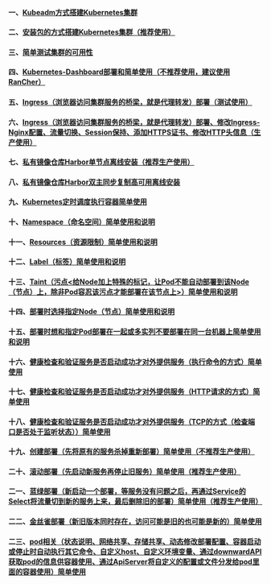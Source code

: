 #### 一、[Kubeadm方式搭建Kubernetes集群][1]
#### 二、[安装包的方式搭建Kubernetes集群（推荐使用）][4]
#### 三、[简单测试集群的可用性][2]
#### 四、[Kubernetes-Dashboard部署和简单使用（不推荐使用，建议使用RanCher）][3]
#### 五、[Ingress（浏览器访问集群服务的桥梁，就是代理转发）部署（测试使用）][7]
#### 六、[Ingress（浏览器访问集群服务的桥梁，就是代理转发）部署、修改Ingress-Nginx配置、流量切换、Session保持、添加HTTPS证书、修改HTTP头信息（生产使用）][23]
#### 七、[私有镜像仓库Harbor单节点离线安装（推荐生产使用）][5]
#### 八、[私有镜像仓库Harbor双主同步复制高可用离线安装][6]
#### 九、[Kubernetes定时调度执行容器简单使用][8]
#### 十、[Namespace（命名空间）简单使用和说明][9]
#### 十一、[Resources（资源限制）简单使用和说明][10]
#### 十二、[Label（标签）简单使用和说明][11]
#### 十三、[Taint（污点<给Node加上特殊的标记，让Pod不能自动部署到该Node（节点）上，除非Pod容忍该污点才能部署在该节点上>）简单使用和说明][14]
#### 十四、[部署时选择指定Node（节点）简单使用和说明][12]
#### 十五、[部署时想和指定Pod部署在一起或多实列不要部署在同一台机器上简单使用和说明][13]
#### 十六、[健康检查和验证服务是否启动成功才对外提供服务（执行命令的方式）简单使用][15]
#### 十七、[健康检查和验证服务是否启动成功才对外提供服务（HTTP请求的方式）简单使用][16]
#### 十八、[健康检查和验证服务是否启动成功才对外提供服务（TCP的方式（检查端口是否处于监听状态））简单使用][17]
#### 十九、[创建部署（先将原有的服务杀掉重新部署）简单使用（不推荐生产使用）][18]
#### 二十、[滚动部署（先启动新服务再停止旧服务）简单使用（推荐生产使用）][19]
#### 二一、[蓝绿部署（新启动一个部署，等服务没有问题之后，再通过Service的Select将流量切到新的服务上来，最后删除旧的部署）简单使用（推荐生产使用）][20]
#### 二二、[金丝雀部署（新旧版本同时存在，访问可能是旧的也可能是新的）简单使用][21]
#### 二三、[pod相关（状态说明、网络共享、存储共享、动态修改部署配置、容器启动或停止时自动执行其它命令、自定义host、自定义环境变量、通过downwardAPI获取pod的信息供容器使用、通过ApiServer将自定义的配置或文件分发给pod里面的容器使用）简单使用][22]


[1]: https://github.com/firechiang/kubernetes-study/tree/master/docs/cluster-build-kubeadm.md
[2]: https://github.com/firechiang/kubernetes-study/tree/master/docs/cluster-test-simple.md
[3]: https://github.com/firechiang/kubernetes-study/tree/master/docs/cluster-build-kubernetes-dashboard.md
[4]: https://github.com/firechiang/kubernetes-study/tree/master/docs/cluster-build-binary.md
[5]: https://github.com/firechiang/kubernetes-study/tree/master/docs/single-harbor-build-binary.md
[6]: https://github.com/firechiang/kubernetes-study/tree/master/docs/ha-harbor-build-binary.md
[7]: https://github.com/firechiang/kubernetes-study/tree/master/docs/ingress-nginx-build.md
[8]: https://github.com/firechiang/kubernetes-study/blob/master/k8s-deploy/k8s-deploy-job-demo/README.md
[9]: https://github.com/firechiang/kubernetes-study/tree/master/docs/namespace-simple.md
[10]: https://github.com/firechiang/kubernetes-study/tree/master/docs/resources-simple.md
[11]: https://github.com/firechiang/kubernetes-study/tree/master/docs/label-simple.md
[12]: https://github.com/firechiang/kubernetes-study/tree/master/docs/deploy-select-node.md
[13]: https://github.com/firechiang/kubernetes-study/tree/master/docs/deploy-select-pod.md
[14]: https://github.com/firechiang/kubernetes-study/tree/master/docs/deploy-select-taint.md
[15]: https://github.com/firechiang/kubernetes-study/tree/master/docs/health-simple-cmd.md
[16]: https://github.com/firechiang/kubernetes-study/tree/master/docs/health-simple-http.md
[17]: https://github.com/firechiang/kubernetes-study/tree/master/docs/health-simple-tcp.md
[18]: https://github.com/firechiang/kubernetes-study/tree/master/docs/deploy-simple-recreate.md
[19]: https://github.com/firechiang/kubernetes-study/tree/master/docs/deploy-simple-rollingupdate.md
[20]: https://github.com/firechiang/kubernetes-study/tree/master/docs/deploy-simple-bluegreen.md
[21]: https://github.com/firechiang/kubernetes-study/tree/master/docs/deploy-simple-bluegreen2.md
[22]: https://github.com/firechiang/kubernetes-study/blob/master/docs/pod/pod-index.md
[23]: https://github.com/firechiang/kubernetes-study/tree/master/docs/ingress-nginx-build2.md


